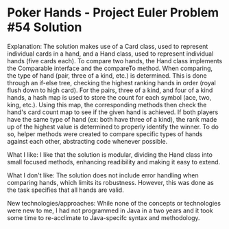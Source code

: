 # Poker Hands - Project Euler Problem #54 Solution

Explanation:
The solution makes use of a Card class, used to represent individual cards in a hand, and a Hand class, used to represent individual hands (five cards each).
To compare two hands, the Hand class implements the Comparable interface and the compareTo method. 
When comparing, the type of hand (pair, three of a kind, etc.) is determined. This is done through an if-else tree, checking the highest ranking hands in order (royal flush down to high card). 
For the pairs, three of a kind, and four of a kind hands, a hash map is used to store the count for each symbol (ace, two, king, etc.). Using this map, the corresponding methods then check the hand's card count map to see if the given hand is achieved. If both players have the same type of hand (ex: both have three of a kind), the rank made up of the highest value is determined to properly identify the winner. To do so, helper methods were created to compare specific types of hands against each other, abstracting code whenever possible.

What I like:
I like that the solution is modular, dividing the Hand class into small focused methods, enhancing readibility and making it easy to extend. 

What I don't like:
The solution does not include error handling when comparing hands, which limits its robustness. However, this was done as the task specifies that all hands are valid.

New technologies/approaches:
While none of the concepts or technologies were new to me, I had not programmed in Java in a two years and it took some time to re-acclimate to Java-specifc syntax and methodology. 

